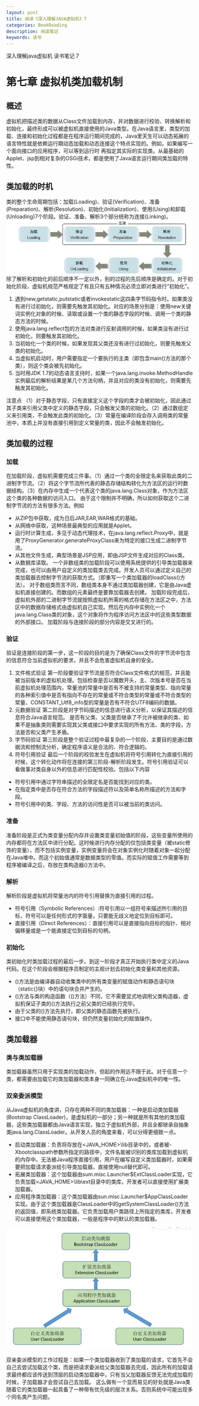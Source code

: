 ```yaml
---
layout: post
title: 阅读《深入理解JAVA虚拟机》7
categories: BookReading
description: 阅读笔记
keywords: 读书
---
```

深入理解java虚拟机 读书笔记 7

# 第七章 虚拟机类加载机制
## 概述
虚拟机把描述类的数据从Class文件加载到内存，并对数据进行校验、转换解析和初始化，最终形成可以被虚拟机直接使用的Java类型。在Java语言里，类型的加载、连接和初始化过程都是在程序运行期间完成的，Java里天生可以动态拓展的语言特性就是依赖运行期动态加载和动态连接这个特点实现的。例如，如果编写一个面向接口的应用程序，可以等到运行时
再指定其实际的实现类。从最基础的Applet、jsp到相对复杂的OSGi技术，都是使用了Java语言运行期间类加载的特性。
## 类加载的时机
类的整个生命周期包括：加载(Loading)、验证(Verification)、准备(Preparation)、解析(Resolution)、初始化(Initialization)、使用(Using)和卸载(Unloading)7个阶段。验证、准备、解析3个部分统称为连接(Linking)。
![图片1](/images/bookreading/jvm7/1.png)
除了解析和初始化的前后顺序不一定以外，别的过程的先后顺序是确定的。对于初始化阶段，虚拟机规范严格规定了有且只有五种情况必须立即对类进行“初始化”。
1. 遇到new,getstatic,putstatic或者invokestatic这四条字节码指令时。如果类没有进行过初始化，则需要先触发其初始化。对应的场景分别是：使用new关键词实例化对象的时候、读取或设置一个类的静态字段的时候、调用一个类的静态方法的时候。
2. 使用java.lang.reflect包的方法对类进行反射调用的时候，如果类没有进行过初始化，则要触发其初始化。
3. 当初始化一个类的时候，如果发现其父类还没有进行过初始化，则要先触发父类的初始化。
4. 当虚拟机启动时，用户需要指定一个要执行的主类（即包含main()方法的那个类），则这个类会被先初始化。
5. 当时用JDK 1.7的动态语言支持时，如果一个java.lang.invoke.MethodHandle实例最后的解析结果是某几个方法句柄，并且对应的类没有初始化，则需要先触发其初始化。

注意点 （1）对于静态字段，只有直接定义这个字段的类才会被初始化，因此通过其子类来引用父类中定义的静态字段，只会触发父类的初始化。（2）通过数组定义来引用类，不会触发此类的初始化。（3）常量在编译阶段会存入调用类的常量池中，本质上并没有直接引用到定义常量的类，因此不会触发初始化。

## 类加载的过程
### 加载
在加载阶段，虚拟机需要完成三件事。（1）通过一个类的全限定名来获取此类的二进制字节流。（2）将这个字节流所代表的静态存储结构转化为方法区的运行时数据结构。（3）在内存中生成一个代表这个类的java.lang.Class对象，作为方法区这个类的各种数据的访问入口。
由于这个限制并不明确，所以如何获取这个二进制字节流的方法有很多方法。例如
* 从ZIP包中获取，成为日后JAR,EAR,WAR格式的基础。
* 从网络中获取，这种场景最典型的应用就是Applet。
* 运行时计算生成，多见于动态代理技术，在java.lang.reflect.Proxy中，就是用了ProxyGenerator.generateProxyClass来为特定的接口生成二进制字节流。
* 从其他文件生成，典型场景是JSP应用，即由JSP文件生成对应的Class类。
* 从数据库读取。
一个非数组类的加载阶段可以使用系统提供的引导类加载器来完成，也可以由用户自定义的类加载类去完成。开发人员可以通过定义自己的类加载器去控制字节流的获取方式。（即重写一个类加载器的loadClass()方法）。
对于数组类而言不同，数组类本身不通过类加载器创建，它是由Java虚拟机直接创建的。而数组的元素最终是要靠加载器去创建。
加载阶段完成后，虚拟机外部的二进制字节流就按照虚拟机所需的格式存储在方法区之中，方法区中的数据存储格式由虚拟机自己实现。然后在内存中实例化一个java.lang.Class类的对象，这个对象将作为程序访问方法区中的这些类型数据的外部接口。
加载阶段与连接阶段的部分内容是交叉进行的。
### 验证
验证是连接阶段的第一步，这一阶段的目的是为了确保Class文件的字节流中包含的信息符合当前虚拟机的要求，并且不会危害虚拟机自身的安全。
1. 文件格式验证
第一阶段要验证字节流是否符合Class文件格式的规范，并且能被当前版本的虚拟机处理。包括检查是否以魔数开头，主、次版本号是否在当前虚拟机处理范围内，常量池的常量中是否有不被支持的常量类型、指向常量的各种索引值中是否有指向不存在的常量或不符合类型的常量或不符合类型的常量、CONSTANT_Utf8_info型的常量是否有不符合UTF8编码的数据。
2. 元数据验证
第二阶段是对字节码描述的信息进行语义分析，以保证其描述的信息符合Java语言规范。
是否有父类、父类是否继承了不允许被继承的类、如果不是抽象类则需要实现其父类或接口中要求实现的所有方法、类的字段，方法是否和父类产生矛盾。
3. 字节码验证
第三阶段是整个验证过程中最复杂的一个阶段，主要目的是通过数据流和控制流分析，确定程序语义是合法的、符合逻辑的。
4. 符号引用验证
最后一个阶段的校验发生在虚拟机将符号引用转化为直接引用的时候，这个转化动作将在连接的第三阶段-解析阶段发生。符号引用验证可以看做事对类自身以外的信息进行匹配性校验。包括以下内容
* 符号引用中通过字符串描述的全限定名是否能找到对应的类。
* 在指定类中是否存在符合方法的字段描述符以及简单名称所描述的方法和字段。
* 符号引用中的类、字段、方法的访问性是否可以被当前的类访问。
### 准备
准备阶段是正式为类变量分配内存并设置类变量初始值的阶段，这些变量所使用的内存都将在方法区中进行分配。这时候进行内存分配的仅包括类变量（被static修饰的变量），而不包括实例变量，实例变量将会在对象实例化时随着对象一起分配在Java堆中。而这个初始值通常是数据类型的零值。而实际的赋值工作需要等到程序被编译之后，存放在类构造器<clinit>()方法中。
### 解析
解析阶段是虚拟机将常量池内的符号引用替换为直接引用的过程。
* 符号引用（Symbolic References）:符号引用以一组符号来描述所引用的目标，符号可以是任何形式的字面量，只要能无歧义地定位到目标即可。
* 直接引用（Direct References）：直接引用可以是直接指向目标的指针、相对偏移量或是一个能直接定位到目标的句柄。
### 初始化
类初始化时类加载过程的最后一步。到这一阶段才真正开始执行类中定义的Java代码。在这个阶段会根据程序员制定的主观计划去初始化类变量和其他资源。
* <clinit>()方法是由编译器自动收集类中的所有类变量的赋值动作和静态语句块（static{}块）中的语句块合并产生的。
* <clinit>()方法与类的构造函数（<init>()方法）不同，它不需要显式地调用父类构造器，虚拟机保证子类的<clinit>()方法执行之前父类的已经执行完毕。
* 由于父类的<clinit>()方法先执行，即父类的静态函数先被执行。
* 接口中不能使用静态语句块，但仍然变量初始化的赋值操作。
## 类加载器
### 类与类加载器
类加载器虽然只用于实现类的加载动作，但起的作用远不限于此。对于任意一个类，都需要由加载它的类加载器和类本身一同确立在Java虚拟机中的唯一性。
### 双亲委派模型
从Java虚拟机的角度讲，只存在两种不同的类加载器：一种是启动类加载器(Bootstrap ClassLoader)，是虚拟机的一部分；另一种就是所有其他的类加载器，这些类加载器都由Java语言实现，独立于虚拟机外部，并且全都继承自抽象类java.lang.ClassLoader。从开发人员的角度来看，可以分得更细致一点。
* 启动类加载器：负责将存放在<JAVA_HOME>\lib目录中的，或者被-Xbootclasspath参数所指定的路径中，文件名能被识别的类库加载到虚拟机的内存中。无法被Java程序直接引用，用户在编写自定义类加载器时，如果需要把加载请求委派给引导类加载器，直接使用null替代即可。
* 拓展类加载器：这个加载器由sum.misc.Launcher$ExtClassLoader实现，它负责加载<JAVA_HOME>\lib\ext目录中的类库，开发者可以直接使用扩展类加载器。
* 应用程序类加载器：这个类加载器由sun.misc.Launcher$AppClassLoader实现。由于这个类加载器是ClassLoader中的getSystemClassLoader()方法的返回值，即系统类加载器。它负责加载用户类路径上所指定的类库，开发者可以直接使用这个类加载器，一般是程序中的默认的类加载器。

![图片2](/images/bookreading/jvm7/2.png)

双亲委派模型的工作过程是：如果一个类加载器收到了类加载的请求，它首先不会自己去尝试加载这个类，而是把请求委派给父类加载器去完成，因此所有的加载请求最终都应该传送到顶层的启动类加载器中，只有当父加载器反馈无法完成加载的时候，子加载器才会尝试自己去加载。
这么做有一个显而易见的好处就是Java类随着它的类加载器一起具备了一种带有优先级的层次关系。否则系统中可能出现多个同名类产生问题。